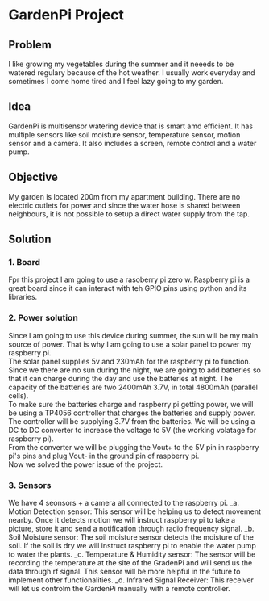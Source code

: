 # GardenPi Project
## Problem
I like growing my vegetables during the summer and it neeeds to be watered regulary because of the hot weather. I usually work everyday and sometimes I come home tired and I feel lazy going to my garden.
## Idea
GardenPi is multisensor watering device that is smart amd efficient. It has multiple sensors like soil moisture sensor, temperature sensor, motion sensor and a camera. It also includes a screen, remote control and a water pump.
## Objective
My garden is located 200m from my apartment building. There are no electric outlets for power and since the water hose is shared between neighbours, it is not possible to setup a direct water supply from the tap.
## Solution
### 1. Board
Fpr this project I am going to use a rasoberry pi zero w. Raspberry pi is a great board since it can interact with teh GPIO pins using python and its libraries.
### 2. Power solution
Since I am going to use this device during summer, the sun will be my main source of power. That is why I am going to use a solar panel to power my raspberry pi.<br>
The solar panel supplies 5v and 230mAh for the raspberry pi to function. Since we there are no sun during the night, we are going to add batteries so that it can charge during the day and use the batteries at night. The capacity of the batteries are two 2400mAh 3.7V, in total 4800mAh (parallel cells).<br>
To make sure the batteries charge and raspberry pi getting power, we will be using a TP4056 controller that charges the batteries and supply power.<br>
The controller will be supplying 3.7V from the batteries. We will be using a DC to DC converter to increase the voltage to 5V (the working volatage for raspberry pi).<br>
From the converter we will be plugging the Vout+ to the 5V pin in raspberry pi's pins and plug Vout- in the ground pin of raspberry pi.<br>
Now we solved the power issue of the project.<br>
### 3. Sensors
We have 4 seonsors + a camera all connected to the raspberry pi.
       _a. Motion Detection sensor:
This sensor will be helping us to detect movement nearby. Once it detects motion we will instruct raspberry pi to take a picture, store it and send a notification through radio frequency signal.
       _b. Soil Moisture sensor:
The soil moisture sensor detects the moisture of the soil. If the soil is dry we will instruct raspberry pi to enable the water pump to water the plants.
       _c. Temperature & Humidity sensor:
The sensor will be recording the temperature at the site of the GradenPi and will send us the data through rf signal. This sensor will be more helpful in the future to implement other functionalities.
       _d. Infrared Signal Receiver:
This receiver will let us controlm the GardenPi manually with a remote controller.
